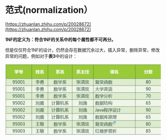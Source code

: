 # 范式\(normalization）

[https://zhuanlan.zhihu.com/p/20028672](https://zhuanlan.zhihu.com/p/20028672)

**1NF的定义为：符合1NF的关系中的每个属性都不可再分。**

  
但是仅仅符合1NF的设计，仍然会存在数据冗余过大，插入异常，删除异常，修改异常的问题，例如对于**表3**中的设计：

![](.gitbook/assets/image%20%2811%29.png)

